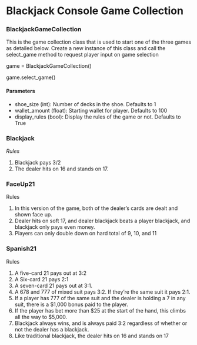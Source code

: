 # Blackjack Console Game Collection

### **BlackjackGameCollection**

This is the game collection class that is used to start one of the three games as detailed below.
Create a new instance of this class and call the select_game method to request player input on game selection

game = BlackjackGameCollection()

game.select_game()

#### Parameters

* shoe_size (int): Number of decks in the shoe. Defaults to 1
* wallet_amount (float): Starting wallet for player. Defaults to 100
* display_rules (bool): Display the rules of the game or not. Defaults to True

### Blackjack

_Rules_
1. Blackjack pays 3/2
2. The dealer hits on 16 and stands on 17.

### FaceUp21

Rules
1. In this version of the game, both of the dealer’s cards are dealt and shown face up.
2. Dealer hits on soft 17, and dealer blackjack beats a player blackjack, and blackjack only pays even money.
3. Players can only double down on hard total of 9, 10, and 11

### Spanish21

Rules
1. A five-card 21 pays out at 3:2 
2. A Six-card 21 pays 2:1
3. A seven-card 21 pays out at 3:1.
4. A 678 and 777 of mixed suit pays 3:2. If they’re the same suit it pays 2:1.
5. If a player has 777 of the same suit and the dealer is holding a 7 in any suit, there is a $1,000 bonus paid to the player.
6. If the player has bet more than $25 at the start of the hand, this climbs all the way to $5,000.
7. Blackjack always wins, and is always paid 3:2 regardless of whether or not the dealer has a blackjack.
8. Like traditional blackjack, the dealer hits on 16 and stands on 17

